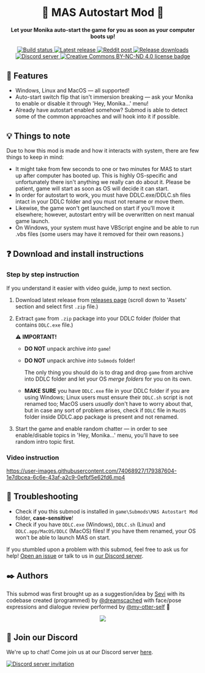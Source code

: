 <h1 align="center">🚀 MAS Autostart Mod 🚀</h1>
<h4 align="center">Let your Monika auto-start the game for you as soon as your computer boots up!</h3>

<p align="center">
  <a href="https://github.com/friends-of-monika/mas-autostart/actions/workflows/check.yml">
    <img alt="Build status" src="https://img.shields.io/github/workflow/status/friends-of-monika/mas-autostart/Run%20checks%20on%20push">
  </a>
  <a href="https://github.com/friends-of-monika/mas-autostart/releases/latest">
    <img alt="Latest release" src="https://img.shields.io/github/v/release/friends-of-monika/mas-autostart">
  </a>
  <a href="https://www.reddit.com/r/MASFandom/comments/vrbpdy/mas_autostart_mod_now_released_links_to_github">
    <img alt="Reddit post" src="https://img.shields.io/badge/dynamic/json?color=FF4500&label=%F0%9D%97%8B%2Fmasfandom%20post&query=%24[0].data.children[0].data.score&url=https%3A%2F%2Fwww.reddit.com%2Fr%2FMASFandom%2Fcomments%2Fvrbpdy%2Fmas_autostart_mod_now_released_links_to_github.json&style=social&logo=reddit&suffix=+upvotes">
  </a>
  <a href="https://github.com/friends-of-monika/mas-autostart/releases">
    <img alt="Release downloads" src="https://img.shields.io/github/downloads/friends-of-monika/mas-autostart/total">
  </a>
  <a href="https://mon.icu/discord">
    <img alt="Discord server" src="https://discordapp.com/api/guilds/970747033071804426/widget.png?style=shield">
  </a>
  <a href="https://github.com/friends-of-monika/mas-autostart/blob/master/license.txt">
    <img alt="Creative Commons BY-NC-ND 4.0 license badge" src="https://img.shields.io/badge/License-CC_BY--NC--ND_4.0-lightgrey.svg">
  </a>
</p>


## 🌟 Features

  * Windows, Linux and MacOS &mdash; all supported!
  * Auto-start switch flip that isn't immersion breaking &mdash;
    ask your Monika to enable or disable it through 'Hey, Monika...' menu!
  * Already have autostart enabled somehow? Submod is able to detect some of the
    common approaches and will hook into it if possible.


## 💡 Things to note

Due to how this mod is made and how it interacts with system, there are few
things to keep in mind:

  * It might take from few seconds to one or two minutes for MAS to start up
    after computer has booted up. This is highly OS-specific and unfortunately
    there isn't anything we really can do about it. Please be patient, game will
    start as soon as OS will decide it can start.
  * In order for autostart to work, you must have DDLC.exe/DDLC.sh files intact
    in your DDLC folder and you must not rename or move them.
  * Likewise, the game won't get launched on start if you'll move it elsewhere;
    however, autostart entry will be overwritten on next manual game launch.
  * On Windows, your system must have VBScript engine and be able to run .vbs
    files (some users may have it removed for their own reasons.)


## ❓ Download and install instructions

### Step by step instruction

If you understand it easier with video guide, jump to next section.

  1. Download latest release from [releases page](https://github.com/friends-of-monika/mas-autostart/releases/latest)
     (scroll down to 'Assets' section and select first `.zip` file.)
  2. Extract `game` from `.zip` package into your DDLC folder (folder that contains
     `DDLC.exe` file.)

     ⚠️ **IMPORTANT!**
       * **DO NOT** unpack archive *into* `game`!
       * **DO NOT** unpack archive *into* `Submods` folder!

         The only thing you should do is to drag and drop `game` from archive into
         DDLC folder and let your OS *merge folders* for you on its own.
       * **MAKE SURE** you have `DDLC.exe` file in your DDLC folder if you are
         using Windows; Linux users must ensure their `DDLC.sh` script is not
         renamed too; MacOS users *usually* don't have to worry about that, but
         in case any sort of problem arises, check if `DDLC` file in `MacOS` folder
         inside DDLC.app package is present and not renamed.
  3. Start the game and enable random chatter &mdash; in order to see enable/disable
     topics in 'Hey, Monika...' menu, you'll have to see random intro topic first.


### Video instruction

<!-- This is awful, but GitHub renders video just by seeing a link. Gah. -->
https://user-images.githubusercontent.com/74068927/179387604-1e7dbcea-6c6e-43af-a2c9-0efbf5e62fd6.mp4


## 🔧 Troubleshooting

* Check if you this submod is installed in `game\Submods\MAS Autostart Mod`
  folder, **case-sensitive**!
* Check if you have `DDLC.exe` (Windows), `DDLC.sh` (Linux) and
  `DDLC.app/MacOS/DDLC` (MacOS) files! If you have them renamed, your OS won't
  be able to launch MAS on start.

If you stumbled upon a problem with this submod, feel free to ask us for help!
[Open an issue](https://github.com/Friends-of-Monika/mas-autostart/issues/new?assignees=&labels=bug&template=bug-report.yml&title=Bug%3A+)
or talk to us in [our Discord server](https://mon.icu/discord).


## ✒️ Authors

This submod was first brought up as a suggestion/idea by [Sevi](https://reddit.com/u/lost_localcat)
with its codebase created (programmed) by [@dreamscached](https://github.com/dreamscached)
with face/pose expressions and dialogue review performed by [@my-otter-self](https://github.com/my-otter-self) 💛

<p align="center">
  <a href="https://github.com/friends-of-monika/mas-autostart/graphs/contributors">
    <img src="https://contrib.rocks/image?repo=friends-of-monika/mas-autostart&max=6" />
  </a>
</p>



## 💬 Join our Discord

We're up to chat! Come join us at our Discord server [here](https://mon.icu/discord).

[![Discord server invitation](https://discordapp.com/api/guilds/970747033071804426/widget.png?style=banner3)](https://mon.icu/discord)
